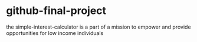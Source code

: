 # github-final-project
the simple-interest-calculator is a part of  a mission to empower and provide opportunities for low income individuals
